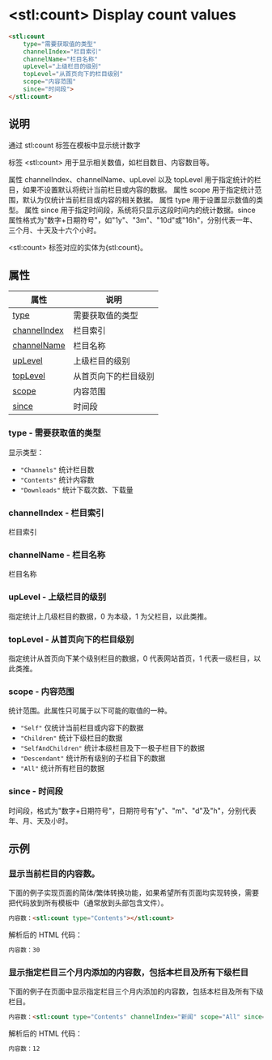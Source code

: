 ﻿---
sidebar: auto
---

# &lt;stl:count&gt; Display count values

```html
<stl:count
    type="需要获取值的类型"
    channelIndex="栏目索引"
    channelName="栏目名称"
    upLevel="上级栏目的级别"
    topLevel="从首页向下的栏目级别"
    scope="内容范围"
    since="时间段">
</stl:count>
```

## 说明

通过 stl:count 标签在模板中显示统计数字

标签 &lt;stl:count&gt; 用于显示相关数值，如栏目数目、内容数目等。

属性 channelIndex、channelName、upLevel 以及 topLevel 用于指定统计的栏目，如果不设置默认将统计当前栏目或内容的数据。
属性 scope 用于指定统计范围，默认为仅统计当前栏目或内容的相关数据。
属性 type 用于设置显示数值的类型。
属性 since 用于指定时间段，系统将只显示这段时间内的统计数据。since 属性格式为"数字+日期符号"，如"1y"、"3m"、"10d"或"16h"，分别代表一年、三个月、十天及十六个小时。

&lt;stl:count&gt; 标签对应的实体为{stl:count}。

## 属性

| 属性                                             | 说明                 |
| ------------------------------------------------ | -------------------- |
| [type](#type-需要获取值的类型)                 | 需要获取值的类型     |
| [channelIndex](#channelindex-栏目索引) | 栏目索引             |
| [channelName](#channelname-栏目名称)   | 栏目名称             |
| [upLevel](#uplevel-上级栏目的级别)           | 上级栏目的级别       |
| [topLevel](#toplevel-从首页向下的栏目级别)         | 从首页向下的栏目级别 |
| [scope](#scope-内容范围)               | 内容范围             |
| [since](#since-时间段)               | 时间段               |

### type - 需要获取值的类型

显示类型：

- `"Channels"` 统计栏目数
- `"Contents"` 统计内容数
- `"Downloads"` 统计下载次数、下载量

### channelIndex - 栏目索引

栏目索引

### channelName - 栏目名称

栏目名称

### upLevel - 上级栏目的级别

指定统计上几级栏目的数据，0 为本级，1 为父栏目，以此类推。

### topLevel - 从首页向下的栏目级别

指定统计从首页向下某个级别栏目的数据，0 代表网站首页，1 代表一级栏目，以此类推。

### scope - 内容范围

统计范围。此属性只可属于以下可能的取值的一种。

- `"Self"` 仅统计当前栏目或内容下的数据
- `"Children"` 统计下级栏目的数据
- `"SelfAndChildren"` 统计本级栏目及下一极子栏目下的数据
- `"Descendant"` 统计所有级别的子栏目下的数据
- `"All"` 统计所有栏目的数据

### since - 时间段

时间段，格式为"数字+日期符号"，日期符号有"y"、"m"、"d"及"h"，分别代表年、月、天及小时。

## 示例

### 显示当前栏目的内容数。

下面的例子实现页面的简体/繁体转换功能，如果希望所有页面均实现转换，需要把代码放到所有模板中（通常放到头部包含文件）。

```html
内容数：<stl:count type="Contents"></stl:count>
```

解析后的 HTML 代码：

```html
内容数：30
```

### 显示指定栏目三个月内添加的内容数，包括本栏目及所有下级栏目

下面的例子在页面中显示指定栏目三个月内添加的内容数，包括本栏目及所有下级栏目。

```html
内容数：<stl:count type="Contents" channelIndex="新闻" scope="All" since="3m"></stl:count>
```

解析后的 HTML 代码：

```html
内容数：12
```
